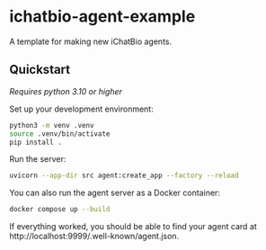 # ichatbio-agent-example

A template for making new iChatBio agents.

## Quickstart

*Requires python 3.10 or higher*

Set up your development environment:

```bash
python3 -m venv .venv
source .venv/bin/activate
pip install .
```

Run the server:

```bash
uvicorn --app-dir src agent:create_app --factory --reload
```

You can also run the agent server as a Docker container:

```bash
docker compose up --build
```

If everything worked, you should be able to find your agent card at http://localhost:9999/.well-known/agent.json.
